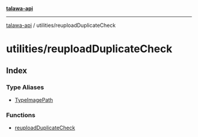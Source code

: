 [**talawa-api**](../../README.md)

***

[talawa-api](../../modules.md) / utilities/reuploadDuplicateCheck

# utilities/reuploadDuplicateCheck

## Index

### Type Aliases

- [TypeImagePath](type-aliases/TypeImagePath.md)

### Functions

- [reuploadDuplicateCheck](functions/reuploadDuplicateCheck.md)
